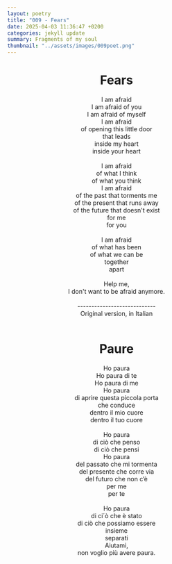 ```yaml
---
layout: poetry
title: "009 - Fears"
date: 2025-04-03 11:36:47 +0200
categories: jekyll update
summary: Fragments of my soul
thumbnail: "../assets/images/009poet.png"
---
```


<div style="text-align: center;">
<h1>Fears</h1>
</div>
<div style="text-align: center;">
I am afraid<br>
I am afraid of you<br>
I am afraid of myself<br>
I am afraid<br>
of opening this little door<br>
that leads<br>
inside my heart<br>
inside your heart<br>
<br>
I am afraid<br>
of what I think<br>
of what you think<br>
I am afraid<br>
of the past that torments me<br>
of the present that runs away<br>
of the future that doesn't exist<br>
for me<br>
for you<br>
<br>
I am afraid<br>
of what has been<br>
of what we can be<br>
together<br>
apart<br>
<br>
Help me,<br>
I don't want to be afraid anymore.<br>
</div>
<br>
<div style="text-align: center;">
----------------------------<br>
Original version, in Italian</div>
<br>
<div style="text-align: center;">
<h1>Paure</h1>
</div>
<div style="text-align: center;">
Ho paura<br>
Ho paura di te<br>
Ho paura di me<br>
Ho paura<br>
di aprire questa piccola porta<br>
che conduce<br>
dentro il mio cuore<br>
dentro il tuo cuore<br>
<br>
Ho paura<br>
di ciò che penso<br>
di ciò che pensi<br>
Ho paura<br>
del passato che mi tormenta<br>
del presente che corre via<br>
del futuro che non c’è<br>
per me<br>
per te<br>
<br>
Ho paura<br>
di ci´ò che è stato<br>
di ciò che possiamo essere<br>
insieme<br>
separati<br>
Aiutami,<br>
non voglio più avere paura.<br>
</div>
